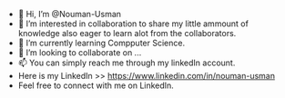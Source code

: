 - 👋 Hi, I’m @Nouman-Usman
- 👀 I’m interested in collaboration to share my little ammount of knowledge also eager to learn alot from the collaborators.
- 🌱 I’m currently learning Compputer Science.
- 💞️ I’m looking to collaborate on ...
- 📫 You can simply reach me through my linkedIn account.
- Here is my LinkedIn >> https://www.linkedin.com/in/nouman-usman
- Feel free to connect with me on LinkedIn.

<!---
Nouman-Usman/Nouman-Usman is a ✨ special ✨ repository because its `README.md` (this file) appears on your GitHub profile.
You can click the Preview link to take a look at your changes.
--->
